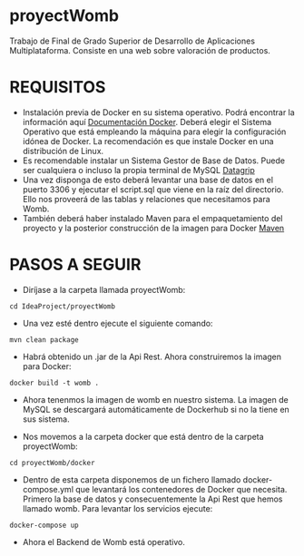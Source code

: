 # proyectWomb
Trabajo de Final de Grado Superior de Desarrollo de Aplicaciones Multiplataforma. Consiste en una web sobre valoración de productos.

# REQUISITOS

* Instalación previa de Docker en su sistema operativo. Podrá encontrar la información aquí [Documentación Docker](https://docs.docker.com/desktop/). Deberá elegir el Sistema Operativo que está empleando la máquina para elegir la configuración idónea de Docker. La recomendación es que instale Docker en una distribución de Linux.
* Es recomendable instalar un Sistema Gestor de Base de Datos. Puede ser cualquiera o incluso la propia terminal de MySQL [Datagrip](https://www.jetbrains.com/help/datagrip/installation-guide.html)
* Una vez disponga de esto deberá levantar una base de datos en el puerto 3306 y ejecutar el script.sql que viene en la raíz del directorio. Ello nos proveerá de las tablas y relaciones que necesitamos para Womb.
* También deberá haber instalado Maven para el empaquetamiento del proyecto y la posterior construcción de la imagen para Docker [Maven](https://maven.apache.org/install.html)


# PASOS A SEGUIR

* Diríjase a la carpeta llamada proyectWomb:
```
cd IdeaProject/proyectWomb
```
* Una vez esté dentro ejecute el siguiente comando:
```
mvn clean package
```
* Habrá obtenido un .jar de la Api Rest. Ahora construiremos la imagen para Docker:
```
docker build -t womb .
```
* Ahora tenenmos la imagen de womb en nuestro sistema. La imagen de MySQL se descargará automáticamente de Dockerhub si no la tiene en sus sistema.

* Nos movemos a la carpeta docker que está dentro de la carpeta proyectWomb:
```
cd proyectWomb/docker
```
* Dentro de esta carpeta disponemos de un fichero llamado docker-compose.yml que levantará los contenedores de Docker que necesita. Primero la base de datos y consecuentemente la Api Rest que hemos llamado womb. Para levantar los servicios ejecute:
```
docker-compose up
```
* Ahora el Backend de Womb está operativo.

